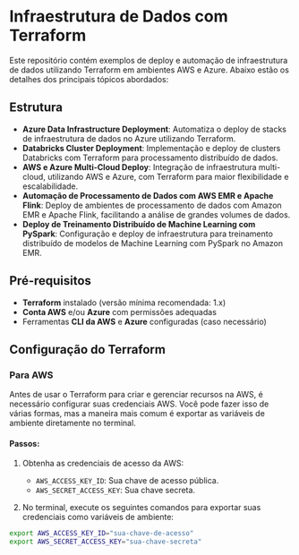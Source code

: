 # Infraestrutura de Dados com Terraform

Este repositório contém exemplos de deploy e automação de infraestrutura de dados utilizando Terraform em ambientes AWS e Azure. Abaixo estão os detalhes dos principais tópicos abordados:

## Estrutura

- **Azure Data Infrastructure Deployment**: Automatiza o deploy de stacks de infraestrutura de dados no Azure utilizando Terraform.
- **Databricks Cluster Deployment**: Implementação e deploy de clusters Databricks com Terraform para processamento distribuído de dados.
- **AWS e Azure Multi-Cloud Deploy**: Integração de infraestrutura multi-cloud, utilizando AWS e Azure, com Terraform para maior flexibilidade e escalabilidade.
- **Automação de Processamento de Dados com AWS EMR e Apache Flink**: Deploy de ambientes de processamento de dados com Amazon EMR e Apache Flink, facilitando a análise de grandes volumes de dados.
- **Deploy de Treinamento Distribuído de Machine Learning com PySpark**: Configuração e deploy de infraestrutura para treinamento distribuído de modelos de Machine Learning com PySpark no Amazon EMR.

## Pré-requisitos

- **Terraform** instalado (versão mínima recomendada: 1.x)
- **Conta AWS** e/ou **Azure** com permissões adequadas
- Ferramentas **CLI da AWS** e **Azure** configuradas (caso necessário)

## Configuração do Terraform

### Para AWS

Antes de usar o Terraform para criar e gerenciar recursos na AWS, é necessário configurar suas credenciais AWS. Você pode fazer isso de várias formas, mas a maneira mais comum é exportar as variáveis de ambiente diretamente no terminal.

#### Passos:

1. Obtenha as credenciais de acesso da AWS:
   - `AWS_ACCESS_KEY_ID`: Sua chave de acesso pública.
   - `AWS_SECRET_ACCESS_KEY`: Sua chave secreta.

2. No terminal, execute os seguintes comandos para exportar suas credenciais como variáveis de ambiente:

```bash
export AWS_ACCESS_KEY_ID="sua-chave-de-acesso"
export AWS_SECRET_ACCESS_KEY="sua-chave-secreta"

